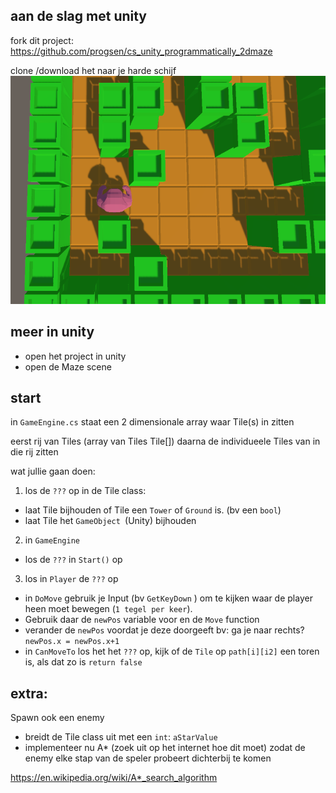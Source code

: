 ## aan de slag met unity


fork dit project:
https://github.com/progsen/cs_unity_programmatically_2dmaze

clone /download het naar je harde schijf
![](img/result.PNG)

## meer in unity

- open het project in unity
- open de Maze scene

## start
 

in `GameEngine.cs` staat een 2 dimensionale array waar Tile(s) in zitten

eerst rij van Tiles (array van Tiles Tile[])
daarna de individueele Tiles van in die rij zitten

wat jullie gaan doen:

1) los de `???` op in de Tile class:
- laat Tile bijhouden of Tile een  `Tower` of `Ground` is. (bv een `bool`)
- laat Tile het `GameObject `(Unity) bijhouden 

2) in `GameEngine`
- los de `???` in `Start()` op

3) los in `Player` de `???` op
- in `DoMove` gebruik je Input (bv `GetKeyDown` ) om te kijken waar de player heen moet bewegen (`1 tegel per keer`). 
- Gebruik daar de `newPos` variable voor en de `Move` function
- verander de `newPos` voordat je deze doorgeeft bv: ga je naar rechts? `newPos.x = newPos.x+1`
- in `CanMoveTo` los het het `???` op, kijk of de `Tile` op `path[i][i2]` een toren is, als dat zo is `return false`


## extra:

Spawn ook een enemy

- breidt de Tile class uit met een `int`: `aStarValue`
- implementeer nu A* (zoek uit op het internet hoe dit moet) zodat de enemy elke stap van de speler probeert dichterbij te komen

https://en.wikipedia.org/wiki/A*_search_algorithm

